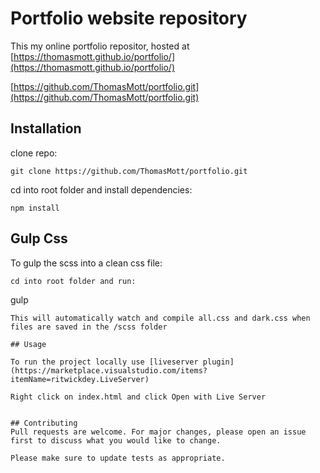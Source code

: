 # Portfolio website repository

This my online portfolio repositor, hosted at [https://thomasmott.github.io/portfolio/](https://thomasmott.github.io/portfolio/)

[https://github.com/ThomasMott/portfolio.git](https://github.com/ThomasMott/portfolio.git)

## Installation

clone repo:
```
git clone https://github.com/ThomasMott/portfolio.git
```
cd into root folder and install dependencies:
```
npm install
```

## Gulp Css

To gulp the scss into a clean css file:
```
cd into root folder and run:
```
gulp
```
This will automatically watch and compile all.css and dark.css when files are saved in the /scss folder

## Usage

To run the project locally use [liveserver plugin](https://marketplace.visualstudio.com/items?itemName=ritwickdey.LiveServer)

Right click on index.html and click Open with Live Server


## Contributing
Pull requests are welcome. For major changes, please open an issue first to discuss what you would like to change.

Please make sure to update tests as appropriate.
